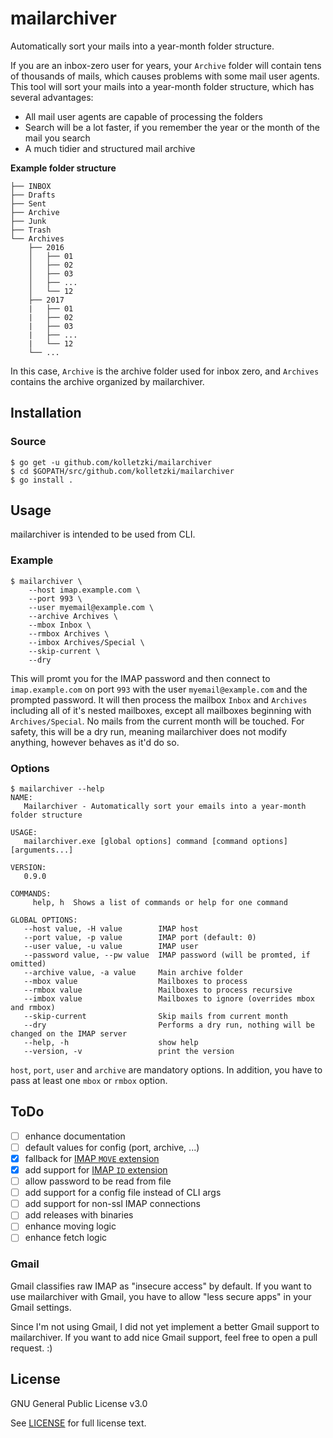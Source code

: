 # mailarchiver

Automatically sort your mails into a year-month folder structure.

If you are an inbox-zero user for years, your `Archive` folder will contain tens of thousands of mails, which causes problems with some mail user agents.
This tool will sort your mails into a year-month folder structure, which has several advantages:

- All mail user agents are capable of processing the folders
- Search will be a lot faster, if you remember the year or the month of the mail you search
- A much tidier and structured mail archive

**Example folder structure**

```
├── INBOX
├── Drafts
├── Sent
├── Archive
├── Junk
├── Trash
└── Archives
    ├── 2016
    │   ├── 01
    │   ├── 02
    │   ├── 03
    │   ├── ...
    │   └── 12
    ├── 2017
    |   ├── 01
    |   ├── 02
    |   ├── 03
    |   ├── ...
    |   └── 12
    └── ...
```

In this case, `Archive` is the archive folder used for inbox zero, and `Archives` contains the archive organized by mailarchiver.

## Installation

### Source

```
$ go get -u github.com/kolletzki/mailarchiver
$ cd $GOPATH/src/github.com/kolletzki/mailarchiver
$ go install .
```

## Usage

mailarchiver is intended to be used from CLI.

### Example

```
$ mailarchiver \
	--host imap.example.com \
	--port 993 \
	--user myemail@example.com \
	--archive Archives \
	--mbox Inbox \
	--rmbox Archives \
	--imbox Archives/Special \
	--skip-current \
	--dry
```

This will promt you for the IMAP password and then connect to `imap.example.com` on port `993` with the user `myemail@example.com` and the prompted password.
It will then process the mailbox `Inbox` and `Archives` including all of it's nested mailboxes, except all mailboxes beginning with `Archives/Special`.
No mails from the current month will be touched. For safety, this will be a dry run, meaning mailarchiver does not modify anything, however behaves as it'd do so.

### Options

```
$ mailarchiver --help
NAME:
   Mailarchiver - Automatically sort your emails into a year-month folder structure

USAGE:
   mailarchiver.exe [global options] command [command options] [arguments...]

VERSION:
   0.9.0

COMMANDS:
     help, h  Shows a list of commands or help for one command

GLOBAL OPTIONS:
   --host value, -H value        IMAP host
   --port value, -p value        IMAP port (default: 0)
   --user value, -u value        IMAP user
   --password value, --pw value  IMAP password (will be promted, if omitted)
   --archive value, -a value     Main archive folder
   --mbox value                  Mailboxes to process
   --rmbox value                 Mailboxes to process recursive
   --imbox value                 Mailboxes to ignore (overrides mbox and rmbox)
   --skip-current                Skip mails from current month
   --dry                         Performs a dry run, nothing will be changed on the IMAP server
   --help, -h                    show help
   --version, -v                 print the version
```

`host`, `port`, `user` and `archive` are mandatory options.
In addition, you have to pass at least one `mbox` or `rmbox` option.

## ToDo

- [ ] enhance documentation
- [ ] default values for config (port, archive, ...)
- [x] fallback for [IMAP `MOVE` extension](https://tools.ietf.org/html/rfc6851)
- [x] add support for [IMAP `ID` extension](https://tools.ietf.org/html/rfc2971)
- [ ] allow password to be read from file
- [ ] add support for a config file instead of CLI args
- [ ] add support for non-ssl IMAP connections
- [ ] add releases with binaries
- [ ] enhance moving logic
- [ ] enhance fetch logic

### Gmail

Gmail classifies raw IMAP as "insecure access" by default. 
If you want to use mailarchiver with Gmail, you have to allow "less secure apps" in your Gmail settings.

Since I'm not using Gmail, I did not yet implement a better Gmail support to mailarchiver.
If you want to add nice Gmail support, feel free to open a pull request. :)

## License

GNU General Public License v3.0

See [LICENSE](https://github.com/kolletzki/mailarchiver/blob/master/LICENSE) for full license text.
